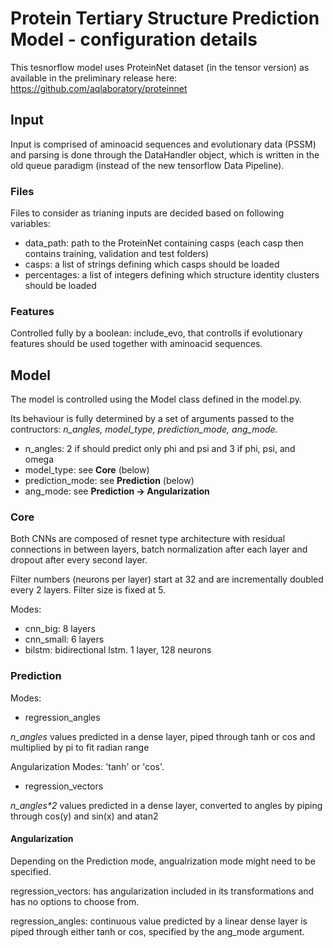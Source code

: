 # Protein Tertiary Structure Prediction Model - configuration details

This tesnorflow model uses ProteinNet dataset (in the tensor version) as available in the preliminary release here: https://github.com/aqlaboratory/proteinnet

## Input

Input is comprised of aminoacid sequences and evolutionary data (PSSM) and parsing is done through the DataHandler object, which
is written in the old queue paradigm (instead of the new tensorflow Data Pipeline).

### Files

Files to consider as trianing inputs are decided based on following variables:
- data_path: path to the ProteinNet containing casps (each casp then contains training, validation and test folders)
- casps: a list of strings defining which casps should be loaded 
- percentages: a list of integers defining which structure identity clusters should be loaded

### Features

Controlled fully by a boolean: include_evo, that controlls if evolutionary features should be used together with aminoacid sequences.

## Model

The model is controlled using the Model class defined in the model.py.

Its behaviour is fully determined by
a set of arguments passed to the contructors: <i>n_angles, model_type, prediction_mode, ang_mode.</i>

- n_angles: 2 if should predict only phi and psi and 3 if phi, psi, and omega
- model_type: see <b>Core</b> (below)
- prediction_mode: see <b>Prediction</b> (below)
- ang_mode: see <b>Prediction -> Angularization</b>

### Core

Both CNNs are composed of resnet type architecture with residual connections in between layers,
batch normalization after each layer and dropout after every second layer.

Filter numbers (neurons per layer) start at 32 and are incrementally doubled every 2 layers. Filter size is fixed at 5.

Modes:
- cnn_big: 8 layers
- cnn_small: 6 layers
- bilstm: bidirectional lstm. 1 layer, 128 neurons

### Prediction

Modes:
- regression_angles

<i>n_angles</i> values predicted in a dense layer, piped through tanh or cos and multiplied by pi to fit radian range

Angularization Modes: 'tanh' or 'cos'.
- regression_vectors

<i>n_angles*2</i> values predicted in a dense layer, converted to angles by piping through cos(y) and sin(x) and atan2
<br>

#### Angularization

Depending on the Prediction mode, angualrization mode might need to be specified.

regression_vectors: has angularization included in its transformations and has no options to choose from.

regression_angles: continuous value predicted by a linear dense layer is piped through either tanh or cos, specified by the ang_mode argument.